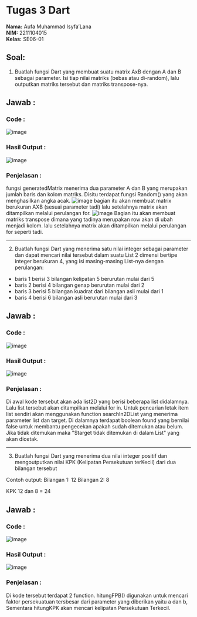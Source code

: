 # Tugas 3 Dart

**Nama:** Aufa Muhammad Isyfa’Lana  
**NIM:** 2211104015  
**Kelas:** SE06-01  

## Soal:
1.  Buatlah fungsi Dart yang membuat suatu matrix AxB dengan A dan B sebagai parameter. Isi tiap nilai matriks (bebas atau di-random), lalu outputkan matriks tersebut dan matriks transpose-nya.
## Jawab : 
### Code :
![image](https://github.com/user-attachments/assets/651cc1fb-f8b9-460a-bb51-4f9932237d98)

### Hasil Output : 
![image](https://github.com/user-attachments/assets/a4d150b5-a856-4683-a654-9307b1c465e0)

### Penjelasan : 
fungsi generatedMatrix menerima dua parameter A dan B yang merupakan jumlah baris dan kolom matriks. Disitu terdapat fungsi Random() yang akan menghasilkan angka acak. 
![image](https://github.com/user-attachments/assets/d50cc3d8-779d-4405-b11a-a079d3baf795)
bagian itu akan membuat matrix berukuran AXB (sesuai parameter tadi)
lalu setelahnya matrix akan ditampilkan melalui perulangan for. 
![image](https://github.com/user-attachments/assets/b769093c-7f69-4e65-a3a5-d0d97f788a2c)
Bagian itu akan membuat matriks transpose dimana yang tadinya merupakan row akan di ubah menjadi kolom. 
lalu setelahnya matrix akan ditampilkan melalui perulangan for seperti tadi.

---

2.  Buatlah fungsi Dart yang menerima satu nilai integer sebagai parameter dan dapat mencari nilai tersebut dalam suatu List 2 dimensi bertipe integer berukuran 4, yang isi masing-masing List-nya dengan perulangan:

- baris 1 berisi 3 bilangan kelipatan 5 berurutan mulai dari 5
- baris 2 berisi 4 bilangan genap berurutan mulai dari 2
- baris 3 berisi 5 bilangan kuadrat dari bilangan asli mulai dari 1
- baris 4 berisi 6 bilangan asli berurutan mulai dari 3
  
## Jawab : 
### Code : 
![image](https://github.com/user-attachments/assets/1aab41f1-c0b9-4f4b-abbc-436bccdb604d)

### Hasil Output : 
![image](https://github.com/user-attachments/assets/01885edd-da9a-468f-a25d-639fe747b086)

### Penjelasan : 
Di awal kode tersebut akan ada list2D yang berisi beberapa list didalamnya. Lalu list tersebut akan ditampilkan melalui for in. Untuk pencarian letak item list sendiri akan menggunakan function searchIn2DList yang menerima parameter list dan target. Di dalamnya terdapat boolean found yang bernilai false untuk membantu pengecekan apakah sudah ditemukan atau belum. Jika tidak ditemukan maka "$target tidak ditemukan di dalam List" yang akan dicetak.

---
3. Buatlah fungsi Dart yang menerima dua nilai integer positif dan mengoutputkan nilai KPK (Kelipatan Persekutuan terKecil) dari dua bilangan tersebut

Contoh output:
Bilangan 1: 12
Bilangan 2: 8

KPK 12 dan 8 = 24

## Jawab : 
### Code :
![image](https://github.com/user-attachments/assets/84c8becc-d608-4349-a145-fe051894bb2c)

### Hasil Output :
![image](https://github.com/user-attachments/assets/3b096a92-057f-458c-a2c8-3d475763ac9a)

### Penjelasan :
Di kode tersebut terdapat 2 function. hitungFPB() digunakan untuk mencari faktor persekuatuan tersbesar dari parameter yang diberikan yaitu a dan b, Sementara hitungKPK akan mencari kelipatan Persekutuan Terkecil.
